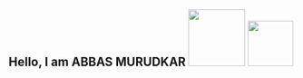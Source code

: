 <h2>Hello, I am ABBAS MURUDKAR  <img src="https://c.tenor.com/ca9nwQykhWMAAAAC/garfield-hi-there.gif" width="100px">  <img src="https://github.com/TheDudeThatCode/TheDudeThatCode/blob/master/Assets/Developer.gif" width="80px">

<!--
**abbasmurudkar/abbasmurudkar** is a ✨ _special_ ✨ repository because its `README.md` (this file) appears on your GitHub profile.

Here are some ideas to get you started:
<!-- 
- 🔭 I’m currently working on ...
- 🌱 I’m currently learning ...
- 👯 I’m looking to collaborate on ...
- 🤔 I’m looking for help with ...
- 💬 Ask me about ...
- 📫 How to reach me: ...
- 😄 Pronouns: ...
- ⚡ Fun fact: ...
-->
